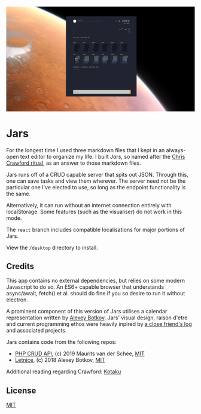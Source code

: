 ![Sweet promotional banner](design/jars-v2.0.0.jpg)

# Jars

For the longest time I used three markdown files that I kept in an always-open text editor to organize my life. I built _Jars_, so named after the [Chris Crawford ritual](http://www.erasmatazz.com/personal/self/sixty.html), as an answer to those markdown files.

Jars runs off of a CRUD capable server that spits out JSON. Through this, one can save tasks and view them wherever. The server need not be the particular one I've elected to use, so long as the endpoint functionality is the same.

Alternatively, it can run without an internet connection entirely with localStorage. Some features (such as the visualiser) do not work in this mode.

The `react` branch includes compatible localisations for major portions of Jars.

View the `/desktop` directory to install.

## Credits

This app contains no external dependencies, but relies on some modern Javascript to do so. An ES6+ capable browser that understands async/await, fetch() et al. should do fine if you so desire to run it without electron.

A prominent component of this version of Jars utilises a calendar representation written by [Alexey Botkov](https://github.com/nomand/). Jars' visual design, raison d'etre and current programming ethos were heavily inpired by [a close friend's log](https://v-os.ca/timekeeping) and associated projects.

Jars contains code from the following repos:
* [PHP CRUD API](https://github.com/mevdschee/php-crud-api), (c) 2019 Maurits van der Schee, [MIT](https://github.com/alixaxel/ArrestDB/blob/master/LICENSE)
* [Letnice](https://github.com/nomand/Letnice), (c) 2018 Alexey Botkov, [MIT](https://github.com/nomand/Letnice/blob/master/LICENSE.md)

Additional reading regarding Crawford: [Kotaku](https://kotaku.com/30-years-later-one-mans-still-trying-to-fix-video-gam-1490377821)

## License

[MIT](licence.md)
